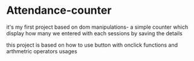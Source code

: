 # Attendance-counter



it's my first project based on dom manipulations- a simple counter which display how many we entered with each sessions by saving the details 

this project is based on how to use button with onclick functions and arthmetric operators usages








